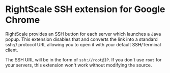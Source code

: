 RightScale SSH extension for Google Chrome
==========================================

RightScale provides an SSH button for each server which launches a Java popup. This extension disables that and converts the link into a standard ssh:// protocol URL allowing you to open it with your default SSH/Terminal client.

The SSH URL will be in the form of `ssh://root@IP`. If you don't use `root` for your servers, this extension won't work without modifying the source.
